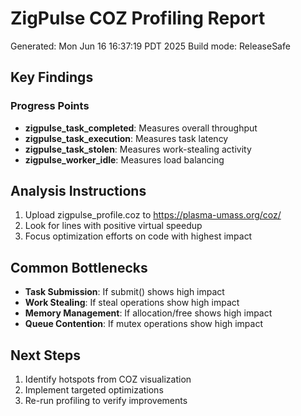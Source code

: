 # ZigPulse COZ Profiling Report

Generated: Mon Jun 16 16:37:19 PDT 2025
Build mode: ReleaseSafe

## Key Findings

### Progress Points
- **zigpulse_task_completed**: Measures overall throughput
- **zigpulse_task_execution**: Measures task latency
- **zigpulse_task_stolen**: Measures work-stealing activity
- **zigpulse_worker_idle**: Measures load balancing

## Analysis Instructions

1. Upload zigpulse_profile.coz to https://plasma-umass.org/coz/
2. Look for lines with positive virtual speedup
3. Focus optimization efforts on code with highest impact

## Common Bottlenecks

- **Task Submission**: If submit() shows high impact
- **Work Stealing**: If steal operations show high impact
- **Memory Management**: If allocation/free shows high impact
- **Queue Contention**: If mutex operations show high impact

## Next Steps

1. Identify hotspots from COZ visualization
2. Implement targeted optimizations
3. Re-run profiling to verify improvements
